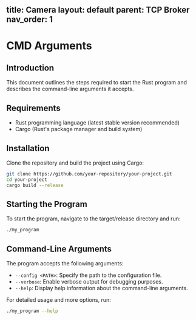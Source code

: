 title: Camera
layout: default
parent: TCP Broker
nav_order: 1
---
# CMD Arguments

## Introduction
This document outlines the steps required to start the Rust program and describes the command-line arguments it accepts.

## Requirements
- Rust programming language (latest stable version recommended)
- Cargo (Rust's package manager and build system)

## Installation
Clone the repository and build the project using Cargo:
```bash
git clone https://github.com/your-repository/your-project.git
cd your-project
cargo build --release
```

## Starting the Program
To start the program, navigate to the target/release directory and run:
```bash
./my_program
```

## Command-Line Arguments
The program accepts the following arguments:
- `--config <PATH>`: Specify the path to the configuration file.
- `--verbose`: Enable verbose output for debugging purposes.
- `--help`: Display help information about the command-line arguments.

For detailed usage and more options, run:
```bash
./my_program --help
```
